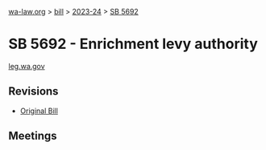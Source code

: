 [wa-law.org](/) > [bill](/bill/) > [2023-24](/bill/2023-24/) > [SB 5692](/bill/2023-24/sb/5692/)

# SB 5692 - Enrichment levy authority
[leg.wa.gov](https://app.leg.wa.gov/billsummary?BillNumber=5692&Year=2023&Initiative=false)

## Revisions
* [Original Bill](1/)

## Meetings